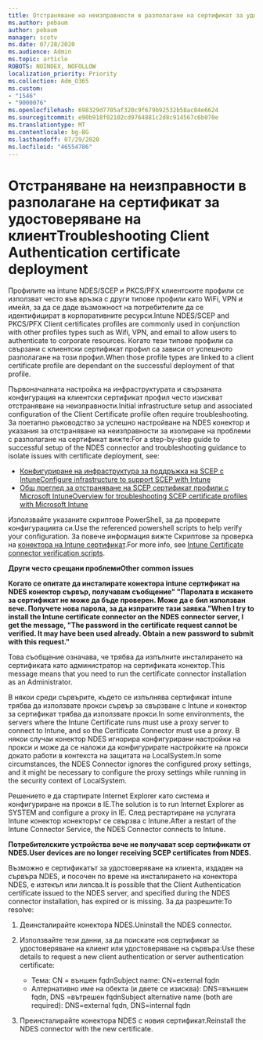 ```yaml
---
title: Отстраняване на неизправности в разполагане на сертификат за удостоверяване на клиент
ms.author: pebaum
author: pebaum
manager: scotv
ms.date: 07/28/2020
ms.audience: Admin
ms.topic: article
ROBOTS: NOINDEX, NOFOLLOW
localization_priority: Priority
ms.collection: Adm_O365
ms.custom:
- "1546"
- "9000076"
ms.openlocfilehash: 698329d7705af320c9f679b92532b58ac84e6624
ms.sourcegitcommit: e90b918f02102cd9764881c2d8c914567c6b070e
ms.translationtype: MT
ms.contentlocale: bg-BG
ms.lasthandoff: 07/29/2020
ms.locfileid: "46554786"
---
```

# <a name="troubleshooting-client-authentication-certificate-deployment"></a><span data-ttu-id="15fe5-102">Отстраняване на неизправности в разполагане на сертификат за удостоверяване на клиент</span><span class="sxs-lookup"><span data-stu-id="15fe5-102">Troubleshooting Client Authentication certificate deployment</span></span>

<span data-ttu-id="15fe5-103">Профилите на intune NDES/SCEP и PKCS/PFX клиентските профили се използват често във връзка с други типове профили като WiFi, VPN и имейл, за да се даде възможност на потребителите да се идентифицират в корпоративните ресурси.</span><span class="sxs-lookup"><span data-stu-id="15fe5-103">Intune NDES/SCEP and PKCS/PFX Client certificates profiles are commonly used in conjunction with other profiles types such as Wifi, VPN, and email to allow users to authenticate to corporate resources.</span></span> <span data-ttu-id="15fe5-104">Когато тези типове профили са свързани с клиентски сертификат профил са зависи от успешното разполагане на този профил.</span><span class="sxs-lookup"><span data-stu-id="15fe5-104">When those profile types are linked to a client certificate profile are dependant on the successful deployment of that profile.</span></span>

<span data-ttu-id="15fe5-105">Първоначалната настройка на инфраструктурата и свързаната конфигурация на клиентски сертификат профил често изискват отстраняване на неизправности.</span><span class="sxs-lookup"><span data-stu-id="15fe5-105">Initial infrastructure setup and associated configuration of the Client Certificate profile often require troubleshooting.</span></span> <span data-ttu-id="15fe5-106">За поетапно ръководство за успешно настройване на NDES конектор и указания за отстраняване на неизправности за изолиране на проблеми с разполагане на сертификат вижте:</span><span class="sxs-lookup"><span data-stu-id="15fe5-106">For a step-by-step guide to successful setup of the NDES connector and troubleshooting guidance to isolate issues with certificate deployment, see:</span></span> 

- [<span data-ttu-id="15fe5-107">Конфигуриране на инфраструктура за поддръжка на SCEP с Intune</span><span class="sxs-lookup"><span data-stu-id="15fe5-107">Configure infrastructure to support SCEP with Intune</span></span>](https://support.microsoft.com/help/4459540/troubleshoot-ndes-configuration-for-use-with-intune)
- [<span data-ttu-id="15fe5-108">Общ преглед за отстраняване на SCEP сертификат профили с Microsoft Intune</span><span class="sxs-lookup"><span data-stu-id="15fe5-108">Overview for troubleshooting SCEP certificate profiles with Microsoft Intune</span></span>](https://support.microsoft.com/help/4457481/troubleshooting-scep-certificate-profile-deployment-in-intune)

<span data-ttu-id="15fe5-109">Използвайте указаните скриптове PowerShell, за да проверите конфигурацията си.</span><span class="sxs-lookup"><span data-stu-id="15fe5-109">Use the referenced powershell scripts to help verify your configuration.</span></span> <span data-ttu-id="15fe5-110">За повече информация вижте Скриптове за проверка на [конектора на Intune сертификат](https://github.com/microsoftgraph/powershell-intune-samples/tree/master/CertificationAuthority).</span><span class="sxs-lookup"><span data-stu-id="15fe5-110">For more info, see [Intune Certificate connector verification scripts](https://github.com/microsoftgraph/powershell-intune-samples/tree/master/CertificationAuthority).</span></span>

  
<span data-ttu-id="15fe5-111">**Други често срещани проблеми**</span><span class="sxs-lookup"><span data-stu-id="15fe5-111">**Other common issues**</span></span>

<span data-ttu-id="15fe5-112">**Когато се опитате да инсталирате конектора intune сертификат на NDES конектор сървър, получавам съобщение" "Паролата в искането за сертификат не може да бъде проверен. Може да е бил използван вече. Получете нова парола, за да изпратите тази заявка."**</span><span class="sxs-lookup"><span data-stu-id="15fe5-112">**When I try to install the Intune certificate connector on the NDES connector server, I get the message, "The password in the certificate request cannot be verified. It may have been used already. Obtain a new password to submit with this request."**</span></span>  

<span data-ttu-id="15fe5-113">Това съобщение означава, че трябва да изпълните инсталирането на сертификата като администратор на сертификата конектор.</span><span class="sxs-lookup"><span data-stu-id="15fe5-113">This message means that you need to run the certificate connector installation as an Administrator.</span></span>

<span data-ttu-id="15fe5-114">В някои среди сървърите, където се изпълнява сертификат intune трябва да използвате прокси сървър за свързване с Intune и конектор за сертификат трябва да използвате прокси.</span><span class="sxs-lookup"><span data-stu-id="15fe5-114">In some environments, the servers where the Intune Certificate runs must use a proxy server to connect to Intune, and so the Certificate Connector must use a proxy.</span></span> <span data-ttu-id="15fe5-115">В някои случаи конектор NDES игнорира конфигурирани настройки на прокси и може да се наложи да конфигурирате настройките на прокси докато работи в контекста на защитата на LocalSystem.</span><span class="sxs-lookup"><span data-stu-id="15fe5-115">In some circumstances, the NDES Connector ignores the configured proxy settings, and it might be necessary to configure the proxy settings while running in the security context of LocalSystem.</span></span> 
 
<span data-ttu-id="15fe5-116">Решението е да стартирате Internet Explorer като система и конфигуриране на прокси в IE.</span><span class="sxs-lookup"><span data-stu-id="15fe5-116">The solution is to run Internet Explorer as SYSTEM and configure a proxy in IE.</span></span> <span data-ttu-id="15fe5-117">След рестартиране на услугата Intune конектор конекторът се свързва с Intune.</span><span class="sxs-lookup"><span data-stu-id="15fe5-117">After a restart of the Intune Connector Service, the NDES Connector connects to Intune.</span></span>

<span data-ttu-id="15fe5-118">**Потребителските устройства вече не получават scep сертификати от NDES.**</span><span class="sxs-lookup"><span data-stu-id="15fe5-118">**User devices are no longer receiving SCEP certificates from NDES.**</span></span>

<span data-ttu-id="15fe5-119">Възможно е сертификатът за удостоверяване на клиента, издаден на сървъра NDES, и посочен по време на инсталирането на конектора NDES, е изтекъл или липсва.</span><span class="sxs-lookup"><span data-stu-id="15fe5-119">It is possible that the Client Authentication certificate issued to the NDES server, and specified during the NDES connector installation, has expired or is missing.</span></span> <span data-ttu-id="15fe5-120">За да разрешите:</span><span class="sxs-lookup"><span data-stu-id="15fe5-120">To resolve:</span></span> 
 
1. <span data-ttu-id="15fe5-121">Деинсталирайте конектора NDES.</span><span class="sxs-lookup"><span data-stu-id="15fe5-121">Uninstall the NDES connector.</span></span>  
2. <span data-ttu-id="15fe5-122">Използвайте тези данни, за да поискате нов сертификат за удостоверяване на клиент или удостоверяване на сървъра:</span><span class="sxs-lookup"><span data-stu-id="15fe5-122">Use these details to request a new client authentication or server authentication certificate:</span></span> 
 
    - <span data-ttu-id="15fe5-123">Тема: CN = външен fqdn</span><span class="sxs-lookup"><span data-stu-id="15fe5-123">Subject name: CN=external fqdn</span></span>  
    - <span data-ttu-id="15fe5-124">Алтернативно име на обекта (и двете се изисква): DNS=външен fqdn, DNS =вътрешен fqdn</span><span class="sxs-lookup"><span data-stu-id="15fe5-124">Subject alternative name (both are required): DNS=external fqdn, DNS=internal fqdn</span></span> 
 
3. <span data-ttu-id="15fe5-125">Преинсталирайте конектора NDES с новия сертификат.</span><span class="sxs-lookup"><span data-stu-id="15fe5-125">Reinstall the NDES connector with the new certificate.</span></span>
